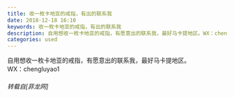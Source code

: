 ```yaml
---
title: 收一枚卡地亚的戒指，有出的联系我
date: 2018-12-18 16:10
keywords: 收一枚卡地亚的戒指，有出的联系我
description: 自用想收一枚卡地亚的戒指，有愿意出的联系我，最好马卡提地区。WX：chengluyao1
categories: used
---
```

<td class="t_f" id="postmessage_2516435">

自用想收一枚卡地亚的戒指，有愿意出的联系我，最好马卡提地区。<br/>
WX：chengluyao1</td>
###### 转载自[菲龙网]